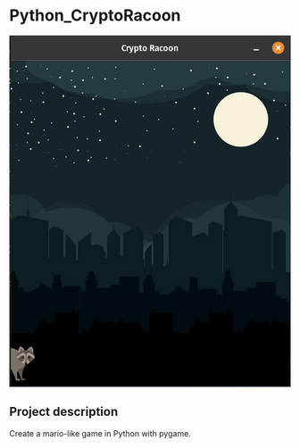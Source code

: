 # Python_CryptoRacoon

![preview](/img/readme.png)

## Project description
Create a mario-like game in Python with pygame.
